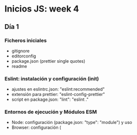 # Inicios JS: week 4

## Día 1

### Ficheros iniciales

-   gitignore
-   editorconfig
-   package.json (prettier single quotes)
-   readme

### Eslint: instalación y configuración (init)

-   ajustes en eslintrc.json: "eslint:recommended"
-   extensión para prettier: "eslint-config-prettier"
-   script en package.json: "lint": "eslint ."

### Entornos de ejecución y Módulos ESM

-   Node: configuración (package.json: "type": "module") y uso
-   Browser: configuración (<script type="module">) y uso

## Día 2

### Debbuger

### Modelos mentales.

### Elementos básicos del lenguaje

    -   Valores y tipos.
        -   El operador typeof
        -   Discrepancias:
            -   null como object (bug en JS)
            -   funciones como function (object/function)
    -   Sentencias (statements) y expresiones (expresions)
        -   parámetros (variables) y argumentos (expresiones -> valores)
    -   Mutabilidad v. inmutabilidad
        -   Iteraciones de strings (inmutables) y arrays (mutables)
    -   Variables
        -   Esquemas del modelo
            -   Asignación y re-asignación
            -   Lados izquierdo / derecho en la asignación
            -   const y let
        -   Casting.
            -   Casting de primitivos a wrapper objects
            -   Funcionas constructoras Number, String y Boolean
        -   En JS NO todo es un objeto: TODO SE COMPORTA como objeto

## Día 3

### Tipos de valores (I).

#### Objetos

    -   Instancias de objetos. Representación
    -   Propiedades (anticipación del concepto y la representación)
    -   Mutabilidad e inmutabilidad.
    -   Garbage collector

#### Objetos / funciones

    -   Formas de creación. Representación
    -   Dualidad: First Class Objects
    -   Instantiation (Object).
    -   Llamada y ejecución (function)

// Ejercicios: Objetos y funciones
// Descanso

#### Undefined / null

#### Boolean

### Igualdad entre valores

---
